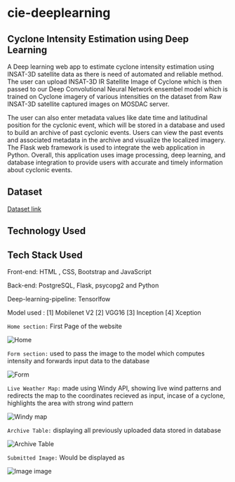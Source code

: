 # cie-deeplearning
## Cyclone Intensity Estimation using Deep Learning

A Deep learning web app to estimate cyclone intensity estimation using INSAT-3D satellite data as there is need of automated and reliable method.
The  user can upload INSAT-3D IR Satellite Image of Cyclone which is then passed to our Deep Convolutional Neural Network ensembel model which is trained on Cyclone imagery of various intensities on the dataset from  Raw INSAT-3D satellite captured images on MOSDAC server.


 The user can also enter metadata values like date time and latitudinal position for the cyclonic event, which will be stored in a database and used to build an archive of past cyclonic events. Users can view the past events and associated metadata in the archive and visualize the localized imagery. The Flask web framework is used to integrate the web application in Python. Overall, this application uses image processing, deep learning, and database integration to provide users with accurate and timely information about cyclonic events.


## Dataset 
[Dataset link](https://www.kaggle.com/datasets/sshubam/insat3d-infrared-raw-cyclone-images-20132021)

## Technology Used

## Tech Stack Used

Front-end: HTML , CSS, Bootstrap and JavaScript

Back-end: PostgreSQL, Flask, psycopg2 and Python

Deep-learning-pipeline: Tensorlfow

Model used : [1] Mobilenet V2
[2] VGG16
[3] Inception
[4] Xception

``Home section:`` First  Page of the website

![Home](image.png)


``Form section:`` used to pass the image to the model which computes intensity and forwards input data to the  database

![Form](https://user-images.githubusercontent.com/101162842/163724953-f8479e57-267e-4560-8a1c-9761afe49f35.jpg)


``Live Weather Map:`` made using Windy API, showing live wind patterns and redirects the map to the coordinates recieved as input, incase of a cyclone, highlights the area with strong wind pattern

![Windy map](image.png)


``Archive Table:`` displaying all previously uploaded data stored in database

![Archive Table](https://user-images.githubusercontent.com/101162842/163724961-db84f65f-4d13-49dc-8d97-d30726918a14.jpg)


``Submitted Image:`` Would be displayed as

![Image image](https://user-images.githubusercontent.com/101162842/163724965-9bdb6f09-1d3f-4d4b-be08-dfd7bfdcde03.jpg)

